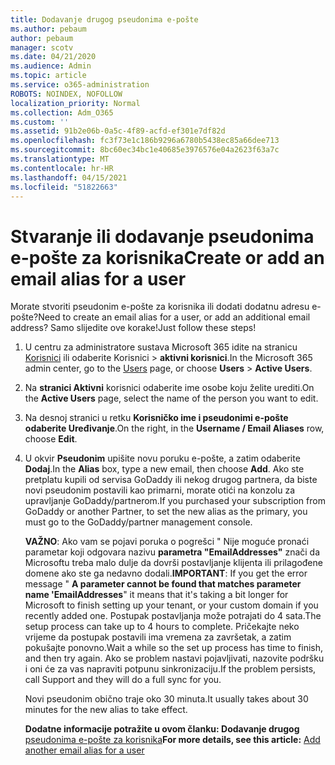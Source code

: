 ```yaml
---
title: Dodavanje drugog pseudonima e-pošte
ms.author: pebaum
author: pebaum
manager: scotv
ms.date: 04/21/2020
ms.audience: Admin
ms.topic: article
ms.service: o365-administration
ROBOTS: NOINDEX, NOFOLLOW
localization_priority: Normal
ms.collection: Adm_O365
ms.custom: ''
ms.assetid: 91b2e06b-0a5c-4f89-acfd-ef301e7df82d
ms.openlocfilehash: fc3f73e1c186b9296a6780b5438ec85a66dee713
ms.sourcegitcommit: 8bc60ec34bc1e40685e3976576e04a2623f63a7c
ms.translationtype: MT
ms.contentlocale: hr-HR
ms.lasthandoff: 04/15/2021
ms.locfileid: "51822663"
---
```

# <a name="create-or-add-an-email-alias-for-a-user"></a><span data-ttu-id="24abe-102">Stvaranje ili dodavanje pseudonima e-pošte za korisnika</span><span class="sxs-lookup"><span data-stu-id="24abe-102">Create or add an email alias for a user</span></span>

<span data-ttu-id="24abe-103">Morate stvoriti pseudonim e-pošte za korisnika ili dodati dodatnu adresu e-pošte?</span><span class="sxs-lookup"><span data-stu-id="24abe-103">Need to create an email alias for a user, or add an additional email address?</span></span> <span data-ttu-id="24abe-104">Samo slijedite ove korake!</span><span class="sxs-lookup"><span data-stu-id="24abe-104">Just follow these steps!</span></span>
  
1. <span data-ttu-id="24abe-105">U centru za administratore sustava Microsoft 365 idite na stranicu [Korisnici](https://go.microsoft.com/fwlink/p/?linkid=834822) ili odaberite Korisnici   >  **aktivni korisnici**.</span><span class="sxs-lookup"><span data-stu-id="24abe-105">In the Microsoft 365 admin center, go to the [Users](https://go.microsoft.com/fwlink/p/?linkid=834822) page, or choose **Users** > **Active Users**.</span></span>
    
2. <span data-ttu-id="24abe-106">Na **stranici Aktivni** korisnici odaberite ime osobe koju želite urediti.</span><span class="sxs-lookup"><span data-stu-id="24abe-106">On the **Active Users** page, select the name of the person you want to edit.</span></span> 
    
3. <span data-ttu-id="24abe-107">Na desnoj stranici u retku **Korisničko ime i pseudonimi e-pošte** **odaberite Uređivanje**.</span><span class="sxs-lookup"><span data-stu-id="24abe-107">On the right, in the **Username / Email Aliases** row, choose **Edit**.</span></span>
    
4. <span data-ttu-id="24abe-108">U okvir **Pseudonim** upišite novu poruku e-pošte, a zatim odaberite **Dodaj**.</span><span class="sxs-lookup"><span data-stu-id="24abe-108">In the **Alias** box, type a new email, then choose **Add**.</span></span> <span data-ttu-id="24abe-109">Ako ste pretplatu kupili od servisa GoDaddy ili nekog drugog partnera, da biste novi pseudonim postavili kao primarni, morate otići na konzolu za upravljanje GoDaddy/partnerom.</span><span class="sxs-lookup"><span data-stu-id="24abe-109">If you purchased your subscription from GoDaddy or another Partner, to set the new alias as the primary, you must go to the GoDaddy/partner management console.</span></span> 
    
    <span data-ttu-id="24abe-110">**VAŽNO**: Ako vam se pojavi poruka o pogrešci " Nije moguće pronaći parametar koji odgovara nazivu **parametra "EmailAddresses"** znači da Microsoftu treba malo dulje da dovrši postavljanje klijenta ili prilagođene domene ako ste ga nedavno dodali.</span><span class="sxs-lookup"><span data-stu-id="24abe-110">**IMPORTANT**: If you get the error message " **A parameter cannot be found that matches parameter name 'EmailAddresses**" it means that it's taking a bit longer for Microsoft to finish setting up your tenant, or your custom domain if you recently added one.</span></span> <span data-ttu-id="24abe-111">Postupak postavljanja može potrajati do 4 sata.</span><span class="sxs-lookup"><span data-stu-id="24abe-111">The setup process can take up to 4 hours to complete.</span></span> <span data-ttu-id="24abe-112">Pričekajte neko vrijeme da postupak postavili ima vremena za završetak, a zatim pokušajte ponovno.</span><span class="sxs-lookup"><span data-stu-id="24abe-112">Wait a while so the set up process has time to finish, and then try again.</span></span> <span data-ttu-id="24abe-113">Ako se problem nastavi pojavljivati, nazovite podršku i oni će za vas napraviti potpunu sinkronizaciju.</span><span class="sxs-lookup"><span data-stu-id="24abe-113">If the problem persists, call Support and they will do a full sync for you.</span></span>
    
    <span data-ttu-id="24abe-114">Novi pseudonim obično traje oko 30 minuta.</span><span class="sxs-lookup"><span data-stu-id="24abe-114">It usually takes about 30 minutes for the new alias to take effect.</span></span>
    
    <span data-ttu-id="24abe-115">**Dodatne informacije potražite u ovom članku: Dodavanje drugog** [pseudonima e-pošte za korisnika](https://docs.microsoft.com/microsoft-365/admin/email/add-another-email-alias-for-a-user)</span><span class="sxs-lookup"><span data-stu-id="24abe-115">**For more details, see this article:** [Add another email alias for a user](https://docs.microsoft.com/microsoft-365/admin/email/add-another-email-alias-for-a-user)</span></span>
    

